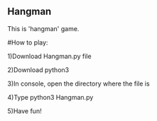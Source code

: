 ## Hangman
This is 'hangman' game.

#How to play:
 
1)Download Hangman.py file

2)Download python3

3)In console, open the directory where the file is

4)Type python3 Hangman.py

5)Have fun!
